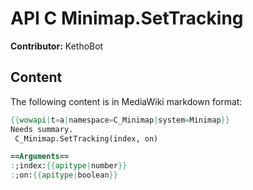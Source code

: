 # API C Minimap.SetTracking

**Contributor:** KethoBot

## Content

The following content is in MediaWiki markdown format:

```mediawiki
{{wowapi|t=a|namespace=C_Minimap|system=Minimap}}
Needs summary.
 C_Minimap.SetTracking(index, on)

==Arguments==
:;index:{{apitype|number}}
:;on:{{apitype|boolean}}
```